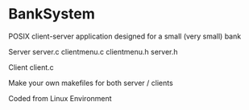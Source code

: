 # BankSystem
POSIX client-server application designed for a small (very small) bank

Server
  server.c
  clientmenu.c
  clientmenu.h
  server.h

Client
  client.c
  
Make your own makefiles for both server / clients

Coded from Linux Environment
